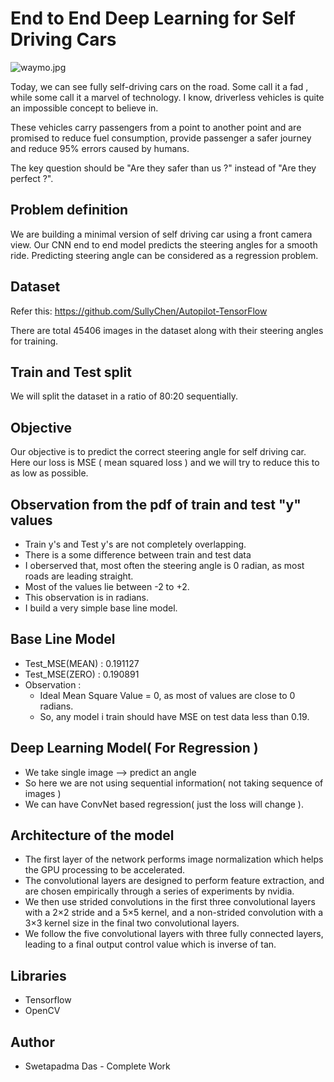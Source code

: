 # End to End Deep Learning for Self Driving Cars

![waymo.jpg](attachment:waymo.jpg)

Today, we can see fully self-driving cars on the road. Some call it a fad , while some call it a marvel of technology. I know, driverless vehicles is quite an impossible concept to believe in.

These vehicles carry passengers from a point to another point and are promised to reduce fuel consumption, provide passenger a safer journey and reduce 95% errors caused by humans.

The key question should be "Are they safer than us ?" instead of "Are they perfect ?".

## Problem definition
We are building a minimal version of self driving car using a front camera view. Our CNN end to end model predicts the steering angles for a smooth ride. Predicting steering angle can be considered as a regression problem.

## Dataset

Refer this: https://github.com/SullyChen/Autopilot-TensorFlow

There are total 45406 images in the dataset along with their steering angles for training.

## Train and Test split
We will split the dataset in a ratio of 80:20 sequentially.

## Objective
Our objective is to predict the correct steering angle for self driving car. Here our loss is MSE ( mean squared loss ) and we will try to reduce this to as low as possible.

## Observation from the pdf of train and test "y" values

- Train y's and Test y's are not completely overlapping.
- There is a some difference between train and test data
- I oberserved that, most often the steering angle is 0 radian, as most roads are leading straight.
- Most of the values lie between -2 to +2.
- This observation is in radians.
- I build a very simple base line model.

## Base Line Model

- Test_MSE(MEAN) : 0.191127
- Test_MSE(ZERO) : 0.190891
- Observation :
  - Ideal Mean Square Value = 0, as most of values are close to 0 radians.
  - So, any model i train should have MSE on test data less than 0.19.
  
## Deep Learning Model( For Regression )

- We take single image --> predict an angle
- So here we are not using sequential information( not taking sequence of images )
- We can have ConvNet based regression( just the loss will change ).

## Architecture of the model

- The first layer of the network performs image normalization which helps the GPU processing to be accelerated.
- The convolutional layers are designed to perform feature extraction, and are chosen empirically through a series of experiments by nvidia.
- We then use strided convolutions in the first three convolutional layers with a 2×2 stride and a 5×5 kernel, and a non-strided convolution with a 3×3 kernel size in the final two convolutional layers.
- We follow the five convolutional layers with three fully connected layers, leading to a final output control value which is inverse of tan.

## Libraries

- Tensorflow
- OpenCV

## Author
- Swetapadma Das - Complete Work
